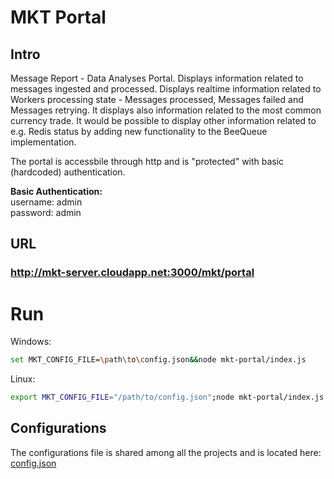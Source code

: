 # MKT Portal

## Intro

Message Report - Data Analyses Portal. Displays information related to messages ingested and processed. Displays realtime information related to Workers processing state - Messages processed, Messages failed and Messages retrying. It displays also information related to the most common currency trade. It would be possible to display other information related to e.g. Redis status by adding new functionality to the BeeQueue implementation.

The portal is accessbile through http and is "protected" with basic (hardcoded) authentication.

**Basic Authentication:**<br/>
username: admin<br/>
password: admin

## URL

### http://mkt-server.cloudapp.net:3000/mkt/portal

# Run

Windows:
```bash
set MKT_CONFIG_FILE=\path\to\config.json&&node mkt-portal/index.js
```

Linux:
```bash
export MKT_CONFIG_FILE="/path/to/config.json";node mkt-portal/index.js
```

## Configurations

The configurations file is shared among all the projects and is located here: [config.json](https://github.com/mcmartins/mkt-portal/blob/master/config.json)
